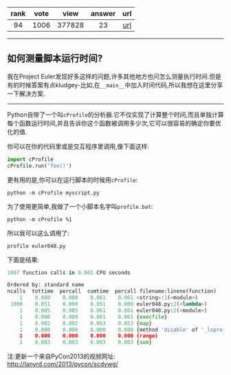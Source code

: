 
| rank | vote | view | answer | url |
|:-:|:-:|:-:|:-:|:-:|
|94|1006|377828|23| [url](http://stackoverflow.com/questions/582336/how-can-you-profile-a-script) |
***

## 如何测量脚本运行时间?

我在Project Euler发现好多这样的问题,许多其他地方也问怎么测量执行时间.但是有的时候答案有点kludgey-比如,在`__main__`中加入时间代码,所以我想在这里分享一下解决方案.

***

Python自带了一个叫`cProfile`的分析器.它不仅实现了计算整个时间,而且单独计算每个函数运行时间,并且告诉你这个函数被调用多少次,它可以很容易的确定你要优化的值.

你可以在你的代码里或是交互程序里调用,像下面这样:

```python
import cProfile
cProfile.run('foo()')
```

更有用的是,你可以在运行脚本的时候用`cProfile`:

```
python -m cProfile myscript.py
```

为了使用更简单,我做了一个小脚本名字叫`profile.bat`:

```
python -m cProfile %1
```

所以我可以这么调用了:

```
profile euler048.py
```

下面是结果:

```python
1007 function calls in 0.061 CPU seconds

Ordered by: standard name
ncalls  tottime  percall  cumtime  percall filename:lineno(function)
    1    0.000    0.000    0.061    0.061 <string>:1(<module>)
 1000    0.051    0.000    0.051    0.000 euler048.py:2(<lambda>)
    1    0.005    0.005    0.061    0.061 euler048.py:2(<module>)
    1    0.000    0.000    0.061    0.061 {execfile}
    1    0.002    0.002    0.053    0.053 {map}
    1    0.000    0.000    0.000    0.000 {method 'disable' of '_lsprof.Profiler objects}
    1    0.000    0.000    0.000    0.000 {range}
    1    0.003    0.003    0.003    0.003 {sum}
```

注:更新一个来自PyCon2013的视频网址:  http://lanyrd.com/2013/pycon/scdywg/